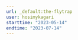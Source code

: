 ```yaml
---
url: _default:the-flytrap
user: hosimykagari
starttime: "2023-05-14"
endtime: "2023-07-14"
---
```

<reserve />